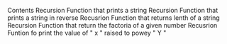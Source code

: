 Contents
Recursion Function that prints a string
Recursion Function that prints a string in reverse
Recusrion Function that returns lenth of a string
Recursion Function that return the factoria of a given number
Recusrion Funtion fo print the value of " x " raised to powey " Y "
